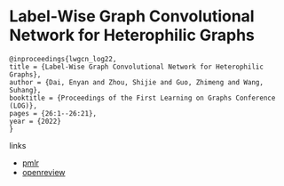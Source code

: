 # Label-Wise Graph Convolutional Network for Heterophilic Graphs

```
@inproceedings{lwgcn_log22,
title = {Label-Wise Graph Convolutional Network for Heterophilic Graphs},
author = {Dai, Enyan and Zhou, Shijie and Guo, Zhimeng and Wang, Suhang},
booktitle = {Proceedings of the First Learning on Graphs Conference (LOG)},
pages = {26:1--26:21},
year = {2022}
}
```

links
- [pmlr](https://proceedings.mlr.press/v198/dai22b.html)
- [openreview](https://openreview.net/forum?id=HRmby7yVVuF)
